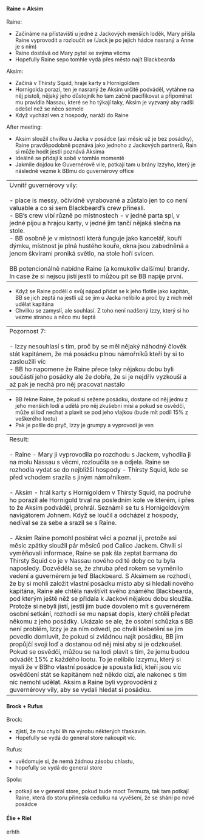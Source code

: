 #### Raine + Aksim

Raine: 

- Začínáme na přístavišti u jedné z Jackových menších loděk, Mary přišla Raine vyprovodit a rozloučit se (Jack je po jejich hádce nasraný a Anne je s ním)
- Raine dostává od Mary pytel se svýma věcma
- Hopefully Raine sepo tomhle vydá přes město najít Blackbearda

Aksim:

- Začíná v Thirsty Squid, hraje karty s Hornigoldem 
- Hornigolda porazí, ten je nasraný že Aksim určitě podváděl, vytáhne na něj pistoli, nějaký jeho důstojník ho tam začně pacifikovat a připomínat mu pravidla Nassau, které se ho týkají taky, Aksim je vyzvaný aby radši odešel než se něco semele
- Když vychází ven z hospody, naráží do Raine

After meeting:

- Aksim sloužil chvilku u Jacka v posádce (asi měsíc už je bez posádky), Raine pravděpodobně poznává jako jednoho z Jackových partnerů, Rain si může hodit jestli poznává Aksima
- Ideálně se přidají k sobě v tomhle momentě
- Jakmile dojdou ke Guvernérově vile, potkají tam u brány Izzyho, který je následně vezme k BBmu do guvernérovy office

|                                                                                                                                                                                                                                                                                                                                                                                                                                                                                                                                                                                                                    |
| ------------------------------------------------------------------------------------------------------------------------------------------------------------------------------------------------------------------------------------------------------------------------------------------------------------------------------------------------------------------------------------------------------------------------------------------------------------------------------------------------------------------------------------------------------------------------------------------------------------------ |
| Uvnitř guvernérovy vily:<br><br>- place is messy, očividně vyrabované a zůstalo jen to co není valuable a co si sem Blackbeard’s crew přinesli. <br>- BB’s crew vibí různě po místnostech - v jedné parta spí, v jedné pijou a hrajou karty, v jedné jim tančí nějaká slečna na stole. <br>- BB osobně je v místnosti která funguje jako kancelář, kouří dýmku, místnost je plná hustého kouře, okna jsou zabedněná a jenom škvírami proniká světlo, na stole hoří svícen. <br><br>BB potencionálně nabídne Raine (a komukoliv dalšímu) brandy. In case že si nejsou jistí jestli to můžou pít se BB napije první. |
- Když se Raine podělí o svůj nápad přidat se k jeho flotile jako kapitán, BB se jich zeptá na jestli už se jim u Jacka nelíbilo a proč by z nich měl udělat kapitána
- Chvilku se zamyslí, ale souhlasí. Z toho není nadšený Izzy, který si ho vezme stranou a něco mu šeptá

|                                                                                                                                                                                                                                                                                                                                  |
| -------------------------------------------------------------------------------------------------------------------------------------------------------------------------------------------------------------------------------------------------------------------------------------------------------------------------------- |
| Pozornost 7:<br><br>- Izzy nesouhlasí s tím, proč by se měl nějaký náhodný člověk stát kapitánem, že má posádku plnou námořníků kteří by si to zasloužili víc<br>- BB ho napomene že Raine přece taky nějakou dobu byli součástí jeho posádky ale že dobře, že si je nejdřív vyzkouší a až pak je nechá pro něj pracovat nastálo |
- BB řekne Raine, že pokud si sežene posádku, dostane od něj jednu z jeho menších lodí a udělá pro něj zkušební misi a pokud se osvědčí, může si loď nechat a plavit se pod jeho vlajkou (bude mít podíl 15% z veškerého lootu)
- Pak je pošle do pryč, Izzy je grumpy a vyprovodí je ven 

|                                                                                                                                                                                                                                                                                                                                                                                                                                                                                                                                                                                                                                                                                                                                                                                                                                                                                                                                                                                                                                                                                                                                                                                                                                                                                                                                                                                                                                                                                                                                                                                                                                                                                                                                                                                                                                                                                                               |
| ------------------------------------------------------------------------------------------------------------------------------------------------------------------------------------------------------------------------------------------------------------------------------------------------------------------------------------------------------------------------------------------------------------------------------------------------------------------------------------------------------------------------------------------------------------------------------------------------------------------------------------------------------------------------------------------------------------------------------------------------------------------------------------------------------------------------------------------------------------------------------------------------------------------------------------------------------------------------------------------------------------------------------------------------------------------------------------------------------------------------------------------------------------------------------------------------------------------------------------------------------------------------------------------------------------------------------------------------------------------------------------------------------------------------------------------------------------------------------------------------------------------------------------------------------------------------------------------------------------------------------------------------------------------------------------------------------------------------------------------------------------------------------------------------------------------------------------------------------------------------------------------------------------- |
| Result:<br><br>- Raine - Mary ji vyprovodila po rozchodu s Jackem, vyhodila ji na molu Nassau s věcmi, rozloučila se a odjela. Raine se rozhodla vydat se do nejbližší hospody - Thirsty Squid, kde se před vchodem srazila s jiným námořníkem.<br>    <br>- Aksim - hrál karty s Hornigoldem v Thirsty Squid, na podruhé ho porazil ale Hornigold trval na posledním kole ve kterém, i přes to že Aksim podváděl, prohrál. Seznámil se tu s Hornigoldovým navigátorem Johnem. Když se loučil a odcházel z hospody, nedíval se za sebe a srazil se s Raine.<br>    <br>- Aksim Raine pomohl posbírat věci a poznal ji, protože asi měsíc zpátky sloužil pár měsíců pod Calico Jackem. Chvíli si vyměňovali informace, Raine se pak šla zeptat barmana do Thirsty Squid co je v Nassau nového od té doby co tu byla naposledy. Dozvěděla se, že zhruba před rokem se vyměnilo vedení a guvernérem je teď Blackbeard. S Aksimem se rozhodli, že by si mohli založit vlastní posádku místo aby si hledali nového kapitána, Raine ale chtěla navštívit svého známého Blackbearda, pod kterým ještě něž se přidala k Jackovi nějakou dobu sloužila. Protože si nebyli jistí, jestli jim bude dovoleno mít s guvernérem osobní setkání, rozhodli se mu napsat dopis, který chtěli předat někomu z jeho posádky. Ukázalo se ale, že osobní schůzka s BB není problém, Izzy je za ním odvedl, po chvíli klebetění se jim povedlo domluvit, že pokud si zvládnou najít posádku, BB jim propůjčí svoji loď a dostanou od něj misi aby si je odzkoušel. Pokud se osvědčí, můžou se na lodi plavit s tím, že jemu budou odvádět 15% z každého lootu. To je nelíbilo Izzymu, který si myslí že v BBho vlastní posádce je spousta lidí, kteří jsou víc osvědčení stát se kapitánem než někdo cizí, ale nakonec s tím nic nemohl udělat. Aksim a Raine byli vyprovoděni z guvernérovy vily, aby se vydali hledat si posádku. |

#### Brock + Rufus

Brock: 

- zjistí, že mu chybí líh na výrobu některých třaskavin. 
- Hopefully se vydá do general store nakoupit víc.

Rufus: 

- uvědomuje si, že nemá žádnou zásobu chlastu, 
- hopefully se vydá do general store

Spolu: 

- potkají se v general store, pokud bude moct Termuza, tak tam potkají Raine, která do storu přinesla cedulku na vyvěšení, že se shání po nové posádce

#### Élie + Riel

erhth